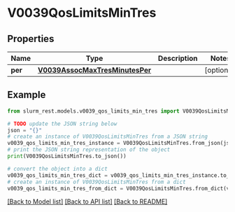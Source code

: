 # V0039QosLimitsMinTres


## Properties

Name | Type | Description | Notes
------------ | ------------- | ------------- | -------------
**per** | [**V0039AssocMaxTresMinutesPer**](V0039AssocMaxTresMinutesPer.md) |  | [optional] 

## Example

```python
from slurm_rest.models.v0039_qos_limits_min_tres import V0039QosLimitsMinTres

# TODO update the JSON string below
json = "{}"
# create an instance of V0039QosLimitsMinTres from a JSON string
v0039_qos_limits_min_tres_instance = V0039QosLimitsMinTres.from_json(json)
# print the JSON string representation of the object
print(V0039QosLimitsMinTres.to_json())

# convert the object into a dict
v0039_qos_limits_min_tres_dict = v0039_qos_limits_min_tres_instance.to_dict()
# create an instance of V0039QosLimitsMinTres from a dict
v0039_qos_limits_min_tres_from_dict = V0039QosLimitsMinTres.from_dict(v0039_qos_limits_min_tres_dict)
```
[[Back to Model list]](../README.md#documentation-for-models) [[Back to API list]](../README.md#documentation-for-api-endpoints) [[Back to README]](../README.md)



